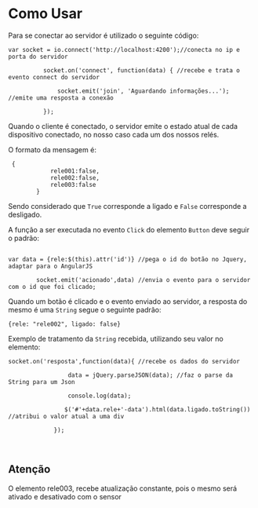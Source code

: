 <h1>Como Usar</h1>
<p>Para se conectar ao servidor é utilizado o seguinte código:</p>
<p><code>var socket = io.connect('http://localhost:4200');//conecta no ip e porta do servidor <br/>
          socket.on('connect', function(data) { //recebe e trata o evento connect do servidor <br/>
              socket.emit('join', 'Aguardando informações...'); //emite uma resposta a conexão <br/>
          });
</code></p>
<p>Quando o cliente é conectado, o servidor emite o estado atual de cada dispositivo conectado, no nosso caso cada um dos nossos relés.</p>
<p>O formato da mensagem é:
</p>
<p><code> {
            rele001:false,
            rele002:false,
            rele003:false
        }</code></p>

<p>Sendo considerado que <code>True</code> corresponde a ligado e <code>False</code> corresponde a desligado.</p>
<p>A função a ser executada no evento <code>Click</code> do elemento <code>Button</code> deve seguir o padrão:</p>
<p><code>
var data = {rele:$(this).attr('id')} //pega o id do botão no Jquery, adaptar para o AngularJS <br/>
        socket.emit('acionado',data) //envia o evento para o servidor com o id que foi clicado;
</code></p>

<p>Quando um botão é clicado e o evento enviado ao servidor, a resposta do mesmo é uma <code>String</code> segue o seguinte padrão:</p>
<p><code>{rele: "rele002", ligado: false}</code></p>

<p>Exemplo de tratamento da <code>String</code> recebida, utilizando seu valor no elemento:</p>
<p><code>socket.on('resposta',function(data){ //recebe os dados do servidor <br/>
                 data = jQuery.parseJSON(data); //faz o parse da String para um Json <br/>
                 console.log(data); <br/>
                $('#'+data.rele+'-data').html(data.ligado.toString()) //atribui o valor atual a uma div <br/>
             });
</code></p>
<br/>
<h2>Atenção</h2>
<p>O elemento rele003, recebe atualização constante, pois o mesmo será ativado e desativado com o sensor</p>
             
             
